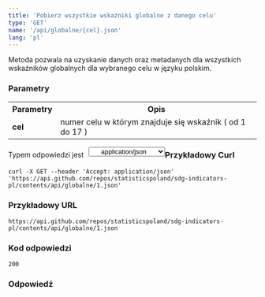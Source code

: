 ```yaml
---
title: 'Pobierz wszystkie wskaźniki globalne z danego celu'
type: 'GET'
name: '/api/globalne/{cel}.json'
lang: 'pl'
---
```


Metoda pozwala na uzyskanie danych oraz metadanych dla wszystkich wskaźników globalnych dla wybranego celu w języku polskim.

### Parametry

<table id='api_table'>
  <tr>
    <th><b>Parametry</b></th>
    <th><b>Opis</b></th>
  </tr>
  <tr>
    <td><b>cel</b></td>
    <td>numer celu w którym znajduje się wskaźnik ( od 1 do 17 )</td>
  </tr>
</table>

<p style='float:left;margin-top: 7px;'>Typem odpowiedzi jest</p>
<select style='float:left;padding: 0px 15px;width: 155px;margin-left: 10px;text-align-last: center;'>
  <option>application/json</option>
</select>

<div id='example1'>

<h3 id="przykładowy-curl">Przykładowy Curl</h3>

<p><code class="highlighter-rouge">curl -X GET --header 'Accept: application/json' 'https://api.github.com/repos/statisticspoland/sdg-indicators-pl/contents/api/globalne/1.json'</code></p>

<h3 id="przykładowy-url">Przykładowy URL</h3>

<p><code class="highlighter-rouge">https://api.github.com/repos/statisticspoland/sdg-indicators-pl/contents/api/globalne/1.json</code></p>

<h3 id="przykładowy-kod-odpowiedzi">Kod odpowiedzi</h3>

<p><code class="highlighter-rouge">200</code></p>

<h3 id="przykładowa-odpowiedź">Odpowiedź</h3>

<p><code class="highlighter-rouge" id="show-data-glob-1">
</code></p>

</div>


<script>

$.getJSON('https://sdg.gov.pl/api/globalne/1.json', function(data) {
    $('#show-data-glob-1').html(JSON.stringify(data, null, 2));
});

</script>
